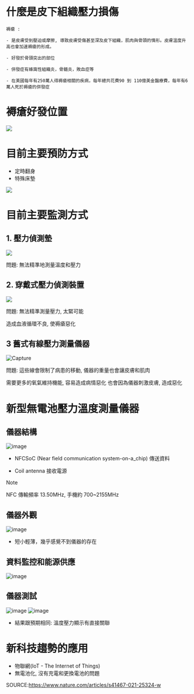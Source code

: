 # 什麼是皮下組織壓力損傷
```
褥瘡 :

- 是皮膚受到壓迫或摩擦, 導致皮膚受傷甚至深及皮下組織，肌肉與骨頭的情形。皮膚溫度升高也會加速褥瘡的形成。

- 好發於骨頭突出的部位

- 併發症有蜂窩性組織炎，骨髓炎，敗血症等

- 在美國每年有250萬人得褥瘡相關的疾病，每年總共花費90 到 110億美金醫療費，每年有6萬人死於褥瘡的併發症
```
# 褥瘡好發位置

![](https://lh5.googleusercontent.com/NseLCRjGUm6AYfoUJuc2SSV_hzif9A4Fux8ShYTSBHfs1agjCPPTD9gAu_3gKZ6wl76Fb6ddfFnsyquMWfLp-juIcfQG5-jnnIC6FjUz2MA6RF77ArhbRUXG5V6x4Hwo6oR6lODfIPNpzHjcs6he2zA7ug=s2048)


# 目前主要預防方式

-   定時翻身
-   特殊床墊
  
![](https://lh4.googleusercontent.com/ntUtzsRk58gyQQoZwN65O4Qc9AN45X58zOCBFI4KBBVvjUNlENRTzgQhcThuRQfIaKMXOfUbsLNA3pK68mSu3372VPhwB68m4mXNJPr7X2_Z_Ig_IqlQNBGu-I1is6aW98bl0nmeVmHB-4Ti4p9IUR3OcQ=s2048)

# 目前主要監測方式


## 1. 壓力偵測墊

![](https://lh6.googleusercontent.com/BdZKuNH4eJLLDEca9Ea9JlXeiUbrbSPrsjOab96DEburHi4RgovTxwTVxz4gp5egkDGfes-FNvBXCbIX-5rC5xmOjKvL3a_Q9vMzjW0IHR-sxW2wOk1Xw8XyF9os5K1XHXpLUSlgS42allXDZ-6PrAR2ew=s2048)

問題: 無法精準地測量溫度和壓力

## 2. 穿戴式壓力偵測裝置

![](https://lh5.googleusercontent.com/Aa86y3zQfAAgpHfv6rLZDXDodEHXYEppqd4K7iBKVGM0-ZMIb-V1B8xmOLzdP_QeOzr0SwvP9r5a9OLaeciiNYkM4NBRsVL6iNmntgznBeJKqVXksjXUlF6cM3kuzEMR6ZPMs9vYIgFMxETX7oLrz87V2g=s2048)

問題: 無法精準測量壓力, 太緊可能

造成血液循環不良, 使褥瘡惡化

## 3 舊式有線壓力測量儀器

![Capture](https://github.com/landstalker310/slot/assets/39111893/571cc15f-eb66-40b3-b6a0-2d75249792a5)

問題: 這些線會限制了病患的移動,  儀器的重量也會讓皮膚和肌肉

需要更多的氧氣維持機能, 容易造成病情惡化
也會因為儀器刺激皮膚, 造成惡化

# 新型無電池壓力溫度測量儀器
## 儀器結構

![image](https://github.com/landstalker310/slot/assets/39111893/de35837f-e96c-4628-92e5-0e8be78f7df3)

- NFCSoC (Near field communication system-on-a_chip)
傳送資料

- Coil antenna 接收電源


> [!NOTE] 
> NFC 傳輸頻率 13.50MHz, 手機約 700~2155MHz

## 儀器外觀

![image](https://github.com/landstalker310/slot/assets/39111893/6e599829-60be-4039-aad9-8d4f47213e47)

- 短小輕薄，幾乎感覺不到儀器的存在

## 資料監控和能源供應

![image](https://github.com/landstalker310/slot/assets/39111893/92ba9a8c-0071-4265-94f9-4c098d62e527)

## 儀器測試

![image](https://github.com/landstalker310/slot/assets/39111893/bd390316-1719-4a86-9e5d-61fcc2ceb0d2)
![image](https://github.com/landstalker310/slot/assets/39111893/736e07a4-5bf5-402d-8b19-82da720ceb66)

- 結果跟預期相同: 溫度壓力顯示有直接關聯

# 新科技趨勢的應用

- 物聯網(IoT - The Internet of Things)
- 無電池化, 沒有充電和更換電池的問題

SOURCE:https://www.nature.com/articles/s41467-021-25324-w
